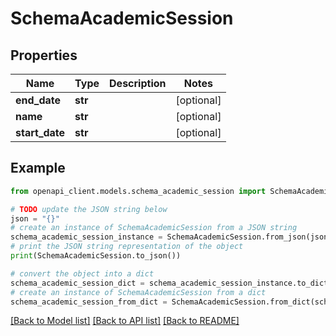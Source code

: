 # SchemaAcademicSession


## Properties

Name | Type | Description | Notes
------------ | ------------- | ------------- | -------------
**end_date** | **str** |  | [optional] 
**name** | **str** |  | [optional] 
**start_date** | **str** |  | [optional] 

## Example

```python
from openapi_client.models.schema_academic_session import SchemaAcademicSession

# TODO update the JSON string below
json = "{}"
# create an instance of SchemaAcademicSession from a JSON string
schema_academic_session_instance = SchemaAcademicSession.from_json(json)
# print the JSON string representation of the object
print(SchemaAcademicSession.to_json())

# convert the object into a dict
schema_academic_session_dict = schema_academic_session_instance.to_dict()
# create an instance of SchemaAcademicSession from a dict
schema_academic_session_from_dict = SchemaAcademicSession.from_dict(schema_academic_session_dict)
```
[[Back to Model list]](../README.md#documentation-for-models) [[Back to API list]](../README.md#documentation-for-api-endpoints) [[Back to README]](../README.md)


